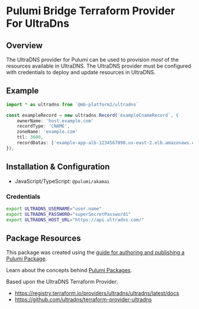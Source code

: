 # Pulumi Bridge Terraform Provider For UltraDns

## Overview

The UltraDNS provider for Pulumi can be used to provision *most* of the resources available in UltraDNS. The UltraDNS provider must be configured with credentials to deploy and update resources in UltraDNS.

## Example

```typescript
import * as ultradns from `@mb-platform2/ultradns`

const exampleRecord = new ultradns.Record('exampleCnameRecord`, {
    ownerName: 'host.example.com'
    recordType: 'CNAME',
    zoneName: 'example.com'
    ttl: 3600,
    recordDatas: ['example-app-alb-1234567890.us-east-2.elb.amazonaws.com']
});
```

## Installation & Configuration

- JavaScript/TypeScript: `@pulumi/akamai`

### Credentials

```bash
export ULTRADNS_USERNAME="user.name"
export ULTRADNS_PASSWORD="superSecretPassword1"
export ULTRADNS_HOST_URL="https://api.ultradns.com/"
```

## Package Resources

This package was created using the [guide for authoring and publishing a Pulumi Package](https://www.pulumi.com/docs/guides/pulumi-packages/how-to-author).

Learn about the concepts behind [Pulumi Packages](https://www.pulumi.com/docs/guides/pulumi-packages/#pulumi-packages).

Based upon the UltraDNS Terraform Provider:

- <https://registry.terraform.io/providers/ultradns/ultradns/latest/docs>
- <https://github.com/ultradns/terraform-provider-ultradns>

